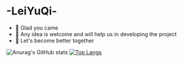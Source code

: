 # -LeiYuQi-
- 🔭  Glad you came
- 🌱  Any idea is welcome and will help us in developing the project
- 👯  Let's become better together 


![Anurag's GitHub stats](https://github-readme-stats.vercel.app/api?username=993302761&show_icons=true&hide=issues)
[![Top Langs](https://github-readme-stats.vercel.app/api/top-langs/?username=993302761&layout=compact&hide=javascript,html,css)](https://github.com/anuraghazra/github-readme-stats)
